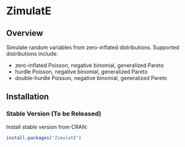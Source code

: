 # ZimulatE

## Overview

Simulate random variables from zero-inflated distributions. Supported distributions include:

* zero-inflated Poisson, negative binomial, generalized Pareto
* hurdle Poisson, negative binomial, generalized Pareto
* double-hurdle Poisson, negative binomial, generalized Pareto

## Installation 

### Stable Version (To be Released)

Install stable version from CRAN:

```R
install.packages("ZimulatE")
```

